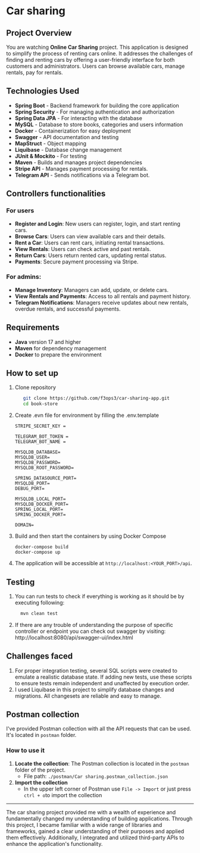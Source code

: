 # Car sharing

## Project Overview

You are watching **Online Car Sharing** project. This application is designed to simplify the process of renting cars online.
It addresses the challenges of finding and renting cars by offering a user-friendly interface for both customers and administrators.
Users can browse available cars, manage rentals, pay for rentals.

## Technologies Used

- **Spring Boot** - Backend framework for building the core application
- **Spring Security** - For managing authentication and authorization
- **Spring Data JPA** - For interacting with the database
- **MySQL** - Database to store books, categories and users information
- **Docker** - Containerization for easy deployment
- **Swagger** - API documentation and testing
- **MapStruct** - Object mapping
- **Liquibase** - Database change management
- **JUnit & Mockito** - For testing
- **Maven** - Builds and manages project dependencies
- **Stripe API** - Manages payment processing for rentals.
- **Telegram API** - Sends notifications via a Telegram bot.

## Controllers functionalities

### For users

- **Register and Login**: New users can register, login, and start renting cars.
- **Browse Cars**: Users can view available cars and their details.
- **Rent a Car**: Users can rent cars, initiating rental transactions.
- **View Rentals**: Users can check active and past rentals.
- **Return Cars**: Users return rented cars, updating rental status.
- **Payments**: Secure payment processing via Stripe.

### For admins:
- **Manage Inventory**: Managers can add, update, or delete cars.
- **View Rentals and Payments**: Access to all rentals and payment history.
- **Telegram Notifications**: Managers receive updates about new rentals, overdue rentals, and successful payments.


## Requirements

- **Java** version 17 and higher
- **Maven** for dependency management
- **Docker** to prepare the environment

## How to set up

1. Clone repository
    ```bash
       git clone https://github.com/f3ops3/car-sharing-app.git
       cd book-store
   ```

2. Create .evn file for environment by filling the .env.template
    ```
    STRIPE_SECRET_KEY =

    TELEGRAM_BOT_TOKEN =
    TELEGRAM_BOT_NAME =

    MYSQLDB_DATABASE=
    MYSQLDB_USER=
    MYSQLDB_PASSWORD=
    MYSQLDB_ROOT_PASSWORD=
     
    SPRING_DATASOURCE_PORT=
    MYSQLDB_PORT=
    DEBUG_PORT=

    MYSQLDB_LOCAL_PORT=
    MYSQLDB_DOCKER_PORT=
    SPRING_LOCAL_PORT=
    SPRING_DOCKER_PORT=
    
    DOMAIN=
   ```
3. Build and then start the containers by using Docker Compose
    ```
   docker-compose build
   docker-compose up
   ```
4. The application will be accessible at `http://localhost:<YOUR_PORT>/api`.

## Testing

1. You can run tests to check if everything is working as it should be by executing following:
    ```bash
      mvn clean test
    ```
2. If there are any trouble of understanding
   the purpose of specific controller or
   endpoint you can check out swagger by visiting:
   http://localhost:8080/api/swagger-ui/index.html

## Challenges faced

1. For proper integration testing, several SQL scripts were created to emulate a realistic database state. If adding new tests, use these scripts to ensure tests remain independent and unaffected by execution order.
2. I used Liquibase in this project to simplify database changes and migrations. All changesets are reliable and easy to manage.

## Postman collection

I've provided Postman collection with all the API requests that can be used. It's located in `postman` folder.

### How to use it

1. **Locate the collection**: The Postman collection is located in the `postman` folder of the project.
    - File path: `./postman/Car sharing.postman_collection.json`
2. **Import the collection**
    - In the upper left corner of Postman use `File -> Import` or just press `ctrl + o`to import the collection

---
The car sharing project provided me with a wealth of experience and fundamentally changed my understanding of building applications. Through this project, I became familiar with a wide range of libraries and frameworks, gained a clear understanding of their purposes and applied them effectively.
Additionally, I integrated and utilized third-party APIs to enhance the application's functionality.

